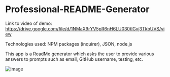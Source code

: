 # Professional-README-Generator

Link to video of demo: https://drive.google.com/file/d/1NMaX9rYV5pR6nH6LU030tlGvj3TkbUVS/view

Technologies used: NPM packages (inquirer), JSON, node.js

This app is a ReadMe generator which asks the user to provide various answers to prompts such as email, GitHub username, testing, etc. 

![image](https://user-images.githubusercontent.com/85653998/131189464-a8841b43-72a2-4a38-814d-b85fc620d69d.png)
